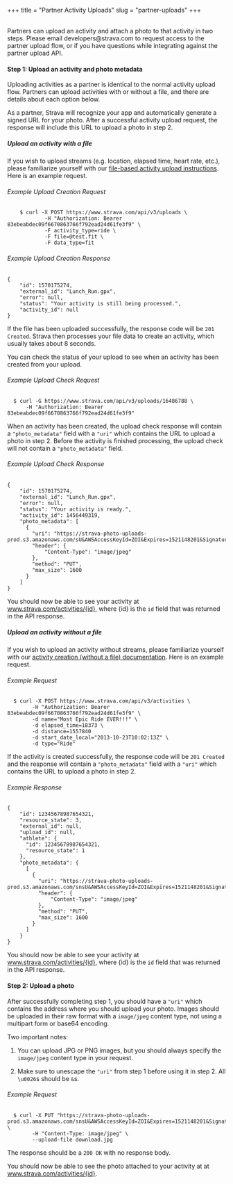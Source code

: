 +++
title = "Partner Activity Uploads"
slug = "partner-uploads"
+++

<br>
Partners can upload an activity and attach a photo to that activity in two steps.
Please email developers@strava.com to request access to the partner upload flow, or if you have questions while integrating against the partner upload API.

#### Step 1: Upload an activity and photo metadata

Uploading activities as a partner is identical to the normal activity upload flow.
Partners can upload activities with or without a file, and there are details about each option below.

As a partner, Strava will recognize your app and automatically generate a signed URL for your photo.
After a successful activity upload request, the response will include this URL to upload a photo in step 2.

##### Upload an activity with a file
If you wish to upload streams (e.g. location, elapsed time, heart rate, etc.), please familiarize yourself with our [file-based activity upload instructions](../uploads).
Here is an example request.

###### Example Upload Creation Request
		$ curl -X POST https://www.strava.com/api/v3/uploads \
		        -H "Authorization: Bearer 83ebeabdec09f6670863766f792ead24d61fe3f9" \
		        -F activity_type=ride \
		        -F file=@test.fit \
		        -F data_type=fit

###### Example Upload Creation Response
	{
	    "id": 1570175274,
	    "external_id": "Lunch_Run.gpx",
	    "error": null,
	    "status": "Your activity is still being processed.",
	    "activity_id": null
	}

If the file has been uploaded successfully, the response code will be `201 Created`.
Strava then processes your file data to create an activity, which usually takes about 8 seconds.

You can check the status of your upload to see when an activity has been created from your upload.

###### Example Upload Check Request
	  $ curl -G https://www.strava.com/api/v3/uploads/16486788 \
	      -H "Authorization: Bearer 83ebeabdec09f6670863766f792ead24d61fe3f9"

When an activity has been created, the upload check response will contain a `"photo_metadata"` field with a `"uri"` which contains the URL to upload a photo in step 2.
Before the activity is finished processing, the upload check will not contain a `"photo_metadata"` field.

###### Example Upload Check Response

	{
	    "id": 1570175274,
	    "external_id": "Lunch_Run.gpx",
	    "error": null,
	    "status": "Your activity is ready.",
	    "activity_id": 1456449319,
	    "photo_metadata": [
	      {
	        "uri": "https://strava-photo-uploads-prod.s3.amazonaws.com/sU&AWSAccessKeyId=ZOI&Expires=1521148201&Signature=LEfm%3D",
	        "header": {
	            "Content-Type": "image/jpeg"
	        },
	        "method": "PUT",
	        "max_size": 1600
	      }
	    ]
	}

You should now be able to see your activity at www.strava.com/activities/{id}, where {id} is the `id` field that was returned in the API response.

##### Upload an activity without a file
If you wish to upload an activity without streams, please familiarize yourself with our [activity creation (without a file) documentation](../reference/#api-Activities-createActivity).
Here is an example request.

###### Example Request
	  $ curl -X POST https://www.strava.com/api/v3/activities \
	        -H "Authorization: Bearer 83ebeabdec09f6670863766f792ead24d61fe3f9" \
	        -d name="Most Epic Ride EVER!!!" \
	        -d elapsed_time=18373 \
	        -d distance=1557840
	        -d start_date_local="2013-10-23T10:02:13Z" \
	        -d type="Ride"

If the activity is created successfully, the response code will be `201 Created` and the response will contain a `"photo_metadata"` field with a `"uri"` which contains the URL to upload a photo in step 2.

###### Example Response
	{
	    "id": 12345678987654321,
	    "resource_state": 3,
	    "external_id": null,
	    "upload_id": null,
	    "athlete": {
	      "id": 12345678987654321,
	      "resource_state": 1
	    },
	    "photo_metadata": {
	      [
	        {
	          "uri": "https://strava-photo-uploads-prod.s3.amazonaws.com/snsU&AWSAccessKeyId=ZOI&Expires=1521148201&Signature=LEHffm%3D",
	          "header": {
	              "Content-Type": "image/jpeg"
	          },
	          "method": "PUT",
	          "max_size": 1600
	        }
	      ]
	    }
	}

You should now be able to see your activity at www.strava.com/activities/{id}, where {id} is the `id` field that was returned in the API response.

#### Step 2: Upload a photo

After successfully completing step 1, you should have a `"uri"` which contains the address where you should upload your photo.
Images should be uploaded in their raw format with a `image/jpeg` content type, not using a multipart form or base64 encoding.

Two important notes:

1. You can upload JPG or PNG images, but you should always specify the `image/jpeg` content type in your request.

2. Make sure to unescape the `"uri"` from step 1 before using it in step 2. All `\u0026`s should be `&`s.

###### Example Request
	  $ curl -X PUT "https://strava-photo-uploads-prod.s3.amazonaws.com/snsU&AWSAccessKeyId=ZOI&Expires=1521148201&Signature=LEHffm%3D" \
	        -H "Content-Type: image/jpeg" \
	        --upload-file download.jpg

The response should be a `200 OK` with no response body.

You should now be able to see the photo attached to your activity at at www.strava.com/activities/{id}.
